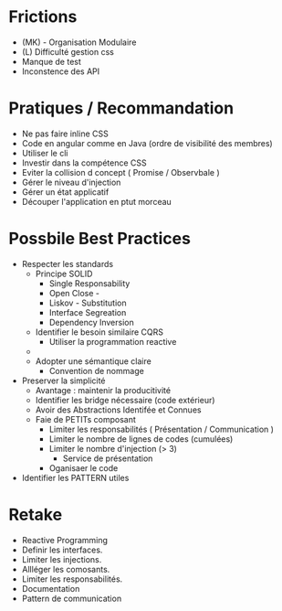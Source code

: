 # Frictions

* (MK) - Organisation Modulaire
* (L) Difficulté gestion css
* Manque de test 
* Inconstence des API


# Pratiques / Recommandation

* Ne pas faire inline CSS
* Code en angular comme en Java (ordre de visibilité des membres)
* Utiliser le cli
* Investir dans la compétence CSS
* Eviter la collision d concept ( Promise / Observbale )
* Gérer le niveau d'injection
* Gérer un état applicatif
* Découper l'application en ptut morceau

# Possbile Best Practices

* Respecter les standards
    * Principe SOLID
        * Single Responsability
        * Open Close - 
        * Liskov - Substitution
        * Interface Segreation
        * Dependency Inversion 
    * Identifier le besoin similaire CQRS
        * Utiliser la programmation reactive
    * 
    * Adopter une sémantique claire
        * Convention de nommage
* Preserver la simplicité
    * Avantage : maintenir la producitivité
    * Identifier les bridge nécessaire (code extérieur)
    * Avoir des Abstractions Identifée et Connues
    * Faie de PETITs composant
        * Limiter les responsabilités ( Présentation / Communication )
        * Limiter le nombre de lignes de codes (cumulées)
        * Limiter le nombre d'injection (> 3)
            * Service de présentation
        * Oganisaer le code
* Identifier les PATTERN utiles


# Retake

* Reactive Programming
* Definir les interfaces.
* Limiter les injections.
* Allléger les comosants.
* Limiter les responsabilités.
* Documentation
* Pattern de communication

